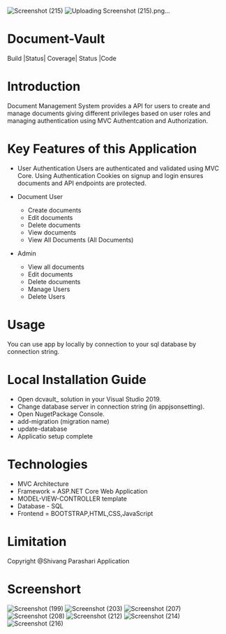 ![Screenshot (215)](https://user-images.githubusercontent.com/33532379/120016250-fc942680-c001-11eb-99e8-ffa0126198f5.png)
![Uploading Screenshot (215).png…]()

# Document-Vault
Build |Status| Coverage| Status |Code

# Introduction
Document Management System provides a API for users to create and manage documents giving different privileges based on user roles and managing authentication using MVC Authentcation and Authorization.

# Key Features of this Application
* User Authentication Users are authenticated and validated using MVC Core. Using Authentication Cookies on signup and login ensures documents and API endpoints are protected.

* Document User
  * Create documents
  * Edit documents
  *  Delete documents
  *  View documents
  *  View All Documents (All Documents)

* Admin
   * View all  documents
   * Edit documents
   * Delete documents
   * Manage Users
   * Delete Users

# Usage
 You can use app by locally by connection to your sql database by connection string.
 
# Local Installation Guide
  * Open dcvault_ solution in your Visual Studio 2019.
  * Change database server in connection string (in appjsonsetting).
  * Open NugetPackage Console.
  * add-migration (migration name)
  * update-database
  * Applicatio setup complete

# Technologies
  * MVC Architecture 
  * Framework = ASP.NET Core Web Application
  * MODEL-VIEW-CONTROLLER template
  * Database - SQL 
  * Frontend = BOOTSTRAP,HTML,CSS,JavaScript
  
# Limitation
  Copyright @Shivang Parashari Application
  
# Screenshort
![Screenshot (199)](https://user-images.githubusercontent.com/33532379/120015924-927b8180-c001-11eb-941d-40518ad982dc.png)
![Screenshot (203)](https://user-images.githubusercontent.com/33532379/120015959-9f987080-c001-11eb-83a9-85e01f15a499.png)
![Screenshot (207)](https://user-images.githubusercontent.com/33532379/120015978-a7f0ab80-c001-11eb-9ad8-1e3b9a2906ba.png)
![Screenshot (208)](https://user-images.githubusercontent.com/33532379/120015990-ad4df600-c001-11eb-87e6-ce905d9c4b02.png)
![Screenshot (212)](https://user-images.githubusercontent.com/33532379/120016002-b2ab4080-c001-11eb-8c62-23e94cb4d0a5.png)
![Screenshot (214)](https://user-images.githubusercontent.com/33532379/120016013-b76ff480-c001-11eb-805b-96a0586e1dbf.png)
![Screenshot (216)](https://user-images.githubusercontent.com/33532379/120016043-bf2f9900-c001-11eb-808b-f6a9b9bf4382.png)







  
